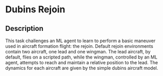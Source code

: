 # Dubins Rejoin

## Description

This task challenges an ML agent to learn to perform a basic maneuver
used in aircraft formation flight: the rejoin. Default rejoin environments
contain two aircraft, one lead and one wingman. The lead aircraft, by default, 
flies on a scripted path, while the wingman, controlled by an ML agent, attempts
to reach and maintain a relative position to the lead. The dynamics for each 
aircraft are given by the simple dubins aircraft model.
